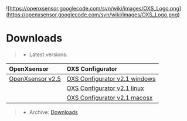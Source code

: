 ![https://openxsensor.googlecode.com/svn/wiki/images/OXS_Logo.png](https://openxsensor.googlecode.com/svn/wiki/images/OXS_Logo.png)


# Downloads #

> - Latest versions:

| **OpenXsensor** | **OXS Configurator** |
|:----------------|:---------------------|
| [OpenXsensor v2.5](https://openxsensor.googlecode.com/svn/downloads/openXsensor_v2.5.zip) | [OXS Configurator v2.1 windows](https://openxsensor.googlecode.com/svn/downloads/OXS_Configurator_v2.1_win.zip) |
|  | [OXS Configurator v2.1 linux](https://openxsensor.googlecode.com/svn/downloads/OXS_Configurator_v2.1_linux.tar.gz) |
|  | [OXS Configurator v2.1 macosx](https://openxsensor.googlecode.com/svn/downloads/OXS_Configurator_v2.1_macosx.zip) |




> - Archive: [Downloads](https://openxsensor.googlecode.com/svn/downloads/)
